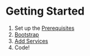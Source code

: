 # Getting Started



1. Set up the [Prerequisites](prerequisites.md)
2. [Bootstrap](bootstrapping.md) 
3. [Add Services](adding-services.md)
4. Code!



